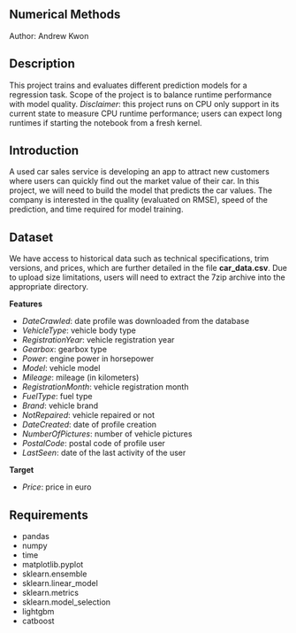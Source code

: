 ## Numerical Methods
Author: Andrew Kwon

## Description
This project trains and evaluates different prediction models for a regression task. Scope of the project is to balance runtime performance with model quality. *Disclaimer*: this project runs on CPU only support in its current state to measure CPU runtime performance; users can expect long runtimes if starting the notebook from a fresh kernel.

## Introduction
A used car sales service is developing an app to attract new customers where users can quickly find out the market value of their car. In this project, we will need to build the model that predicts the car values. The company is interested in the quality (evaluated on RMSE), speed of the prediction, and time required for model training.

## Dataset
We have access to historical data such as technical specifications, trim versions, and prices, which are further detailed in the file **car_data.csv**. Due to upload size limitations, users will need to extract the 7zip archive into the appropriate directory.

**Features**
- *DateCrawled*: date profile was downloaded from the database
- *VehicleType*: vehicle body type
- *RegistrationYear*: vehicle registration year
- *Gearbox*: gearbox type
- *Power*: engine power in horsepower
- *Model*: vehicle model
- *Mileage*: mileage (in kilometers)
- *RegistrationMonth*: vehicle registration month
- *FuelType*: fuel type
- *Brand*: vehicle brand
- *NotRepaired*: vehicle repaired or not
- *DateCreated*: date of profile creation
- *NumberOfPictures*: number of vehicle pictures
- *PostalCode*: postal code of profile user
- *LastSeen*: date of the last activity of the user

**Target**
- *Price*: price in euro

## Requirements
- pandas
- numpy
- time
- matplotlib.pyplot
- sklearn.ensemble
- sklearn.linear_model
- sklearn.metrics
- sklearn.model_selection
- lightgbm
- catboost
